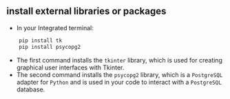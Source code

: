 ## install external libraries or packages
- In your Integrated terminal:
```bash
    pip install tk
    pip install psycopg2
```
- The first command installs the `tkinter` library, which is used for creating graphical user interfaces with Tkinter. 
- The second command installs the `psycopg2` library, which is a `PostgreSQL` adapter for `Python` and is used in your code to interact with a `PostgreSQL` database.